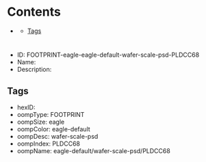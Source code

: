 



Contents
========

* [](#)
	* [Tags](#tags)

# 

- ID: FOOTPRINT-eagle-eagle-default-wafer-scale-psd-PLDCC68
- Name: 
- Description: 

## Tags

- hexID: 
- oompType: FOOTPRINT
- oompSize: eagle
- oompColor: eagle-default
- oompDesc: wafer-scale-psd
- oompIndex: PLDCC68
- oompName: eagle-default/wafer-scale-psd/PLDCC68
